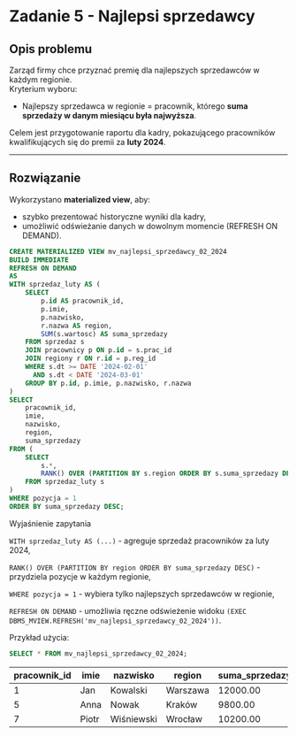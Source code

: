 # Zadanie 5 - Najlepsi sprzedawcy

## Opis problemu
Zarząd firmy chce przyznać premię dla najlepszych sprzedawców w każdym regionie.  
Kryterium wyboru:
- Najlepszy sprzedawca w regionie = pracownik, którego **suma sprzedaży w danym miesiącu była najwyższa**.

Celem jest przygotowanie raportu dla kadry, pokazującego pracowników kwalifikujących się do premii za **luty 2024**.

---

## Rozwiązanie

Wykorzystano **materialized view**, aby:

- szybko prezentować historyczne wyniki dla kadry,
- umożliwić odświeżanie danych w dowolnym momencie (REFRESH ON DEMAND).

```sql
CREATE MATERIALIZED VIEW mv_najlepsi_sprzedawcy_02_2024
BUILD IMMEDIATE
REFRESH ON DEMAND
AS
WITH sprzedaz_luty AS (
    SELECT
        p.id AS pracownik_id,
        p.imie,
        p.nazwisko,
        r.nazwa AS region,
        SUM(s.wartosc) AS suma_sprzedazy
    FROM sprzedaz s
    JOIN pracownicy p ON p.id = s.prac_id
    JOIN regiony r ON r.id = p.reg_id
    WHERE s.dt >= DATE '2024-02-01'
      AND s.dt < DATE '2024-03-01'
    GROUP BY p.id, p.imie, p.nazwisko, r.nazwa
)
SELECT
    pracownik_id,
    imie,
    nazwisko,
    region,
    suma_sprzedazy
FROM (
    SELECT
        s.*,
        RANK() OVER (PARTITION BY s.region ORDER BY s.suma_sprzedazy DESC) AS pozycja
    FROM sprzedaz_luty s
)
WHERE pozycja = 1
ORDER BY suma_sprzedazy DESC;
```

Wyjaśnienie zapytania

`WITH sprzedaz_luty AS (...)` - agreguje sprzedaż pracowników za luty 2024,

`RANK() OVER (PARTITION BY region ORDER BY suma_sprzedazy DESC)` - przydziela pozycje w każdym regionie,

`WHERE pozycja = 1` - wybiera tylko najlepszych sprzedawców w regionie,

`REFRESH ON DEMAND` - umożliwia ręczne odświeżenie widoku `(EXEC DBMS_MVIEW.REFRESH('mv_najlepsi_sprzedawcy_02_2024'))`.


Przykład użycia: 

```sql
SELECT * FROM mv_najlepsi_sprzedawcy_02_2024;
```

| pracownik_id | imie  | nazwisko   | region   | suma_sprzedazy |
| ------------ | ----- | ---------- | -------- | --------------- |
| 1            | Jan   | Kowalski   | Warszawa | 12000.00        |
| 5            | Anna  | Nowak      | Kraków   | 9800.00         |
| 7            | Piotr | Wiśniewski | Wrocław  | 10200.00        |
